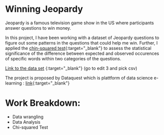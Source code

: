 # Winning Jeopardy

Jeopardy is a famous television game show in the US where participants answer questions to win money.

In this project, I have been working with a dataset of Jeopardy questions to figure out some patterns in the questions that could help me win. 
Further, I applied the [chin-squared test](https://en.wikipedia.org/wiki/Chi-squared_test){:target="_blank"} to assess the statistical significance of the difference between expected and observed occurences of specific words within two categories of the questions.

[Link to the data set](https://www.reddit.com/r/datasets/comments/1uyd0t/200000_jeopardy_questions_in_a_json_file/)  {:target="_blank"} (go to edit 3 and pick csv)

The project is proposed by Dataquest which is plattform of data science e-learning : [link](https://www.dataquest.io/){:target="_blank"} 

# Work Breakdown:

- Data wrangling
- Data Analysis
- Chi-squared Test 
